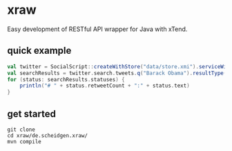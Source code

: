 # xraw
Easy development of RESTful API wrapper for Java with xTend.

## quick example
```scala
val twitter = SocialScript::createWithStore("data/store.xmi").serviceWithLogin(Twitter, "markus")
val searchResults = twitter.search.tweets.q("Barack Obama").resultType(SearchResultType.popular).send
for (status: searchResults.statuses) {
    println("# " + status.retweetCount + ":" + status.text)
}
```

## get started
```
git clone
cd xraw/de.scheidgen.xraw/
mvn compile
```

